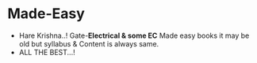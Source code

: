 # Made-Easy
- Hare Krishna..! Gate-**Electrical & some EC** Made easy books it may be old but syllabus &amp; Content is always same.
- ALL THE BEST...!

